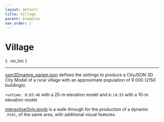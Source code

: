 ```yaml
---
layout: default
title: Village
parent: Examples
nav_order: 1
---
```


# Village
{: .no_toc }

---

[osm3Dmamre_param.json](https://github.com/AdrianKriger/osm_LoD1_3DCityModel/blob/main/village_campus/osm3Dmamre_param.json) defines the settings to produce a CityJSON 3D City Model of a rural village with an approximate population of 9 000 (2150 buildings). 

`runtime: 0:03:46` with a 25-m elevation model and `0:14:55` with a 10-m elevation model.

[interactiveOnly.ipynb](https://github.com/AdrianKriger/osm_LoD1_3DCityModel/blob/main/village_campus/interactiveOnly.ipynb) is a walk-through for the production of a dynamic `.html`, of the same area, with additional visual features. 
